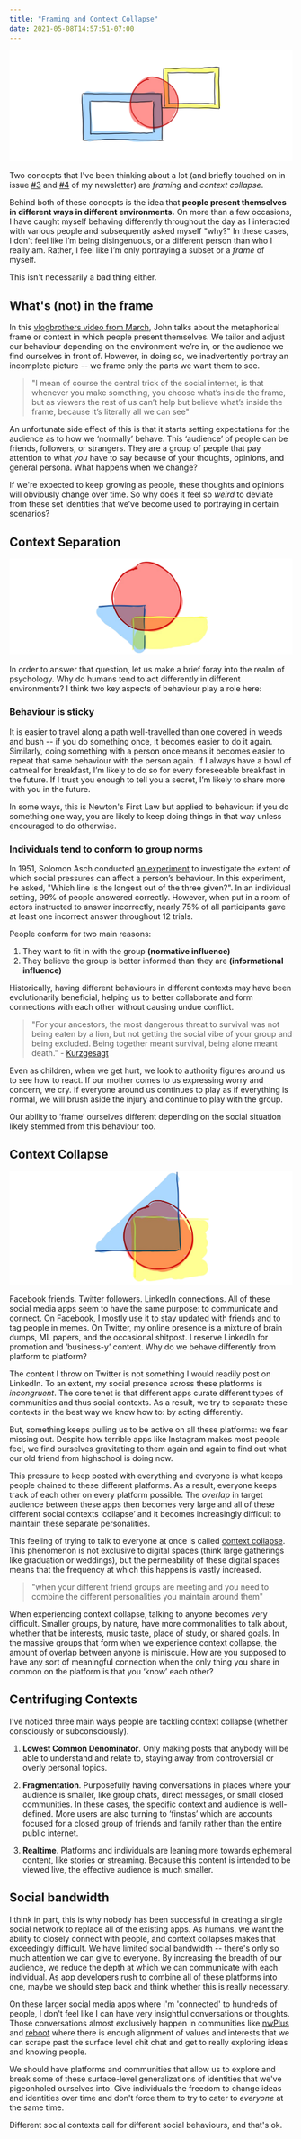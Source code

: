 ```yaml
---
title: "Framing and Context Collapse"
date: 2021-05-08T14:57:51-07:00
---
```


![Abstract illustration of a blob framed by two picture frames](images/title.png)

Two concepts that I've been thinking about a lot (and briefly touched on in issue [#3](https://buttondown.email/jacky/archive/spider-man-neurons-hearing-fractals-and-fulfilment) and [#4](https://buttondown.email/jacky/archive/sun-sneezing-infrastructure-moderation-and-why) of my newsletter) are *framing* and *context collapse*.

Behind both of these concepts is the idea that **people present themselves in different ways in different environments.** On more than a few occasions, I have caught myself behaving differently throughout the day as I interacted with various people and subsequently asked myself "why?" In these cases, I don’t feel like I’m being disingenuous, or a different person than who I really am. Rather, I feel like I’m only portraying a subset or a *frame* of myself.

This isn't necessarily a bad thing either.

## What's (not) in the frame
In this [vlogbrothers video from March](https://www.youtube.com/watch?v=ZRZuEGuU_es), John talks about the metaphorical frame or context in which people present themselves. We tailor and adjust our behaviour depending on the environment we’re in, or the audience we find ourselves in front of. However, in doing so, we inadvertently portray an incomplete picture -- we frame only the parts we want them to see.

> "I mean of course the central trick of the social internet, is that whenever you make something, you choose what’s inside the frame, but as viewers the rest of us can’t help but believe what’s inside the frame, because it’s literally all we can see"

An unfortunate side effect of this is that it starts setting expectations for the audience as to how we ‘normally’ behave. This ‘audience’ of people can be friends, followers, or strangers. They are a group of people that pay attention to what *you* have to say because of your thoughts, opinions, and general persona. What happens when we change?

If we're expected to keep growing as people, these thoughts and opinions will obviously change over time. So why does it feel so *weird* to deviate from these set identities that we’ve become used to portraying in certain scenarios?

## Context Separation
![Abstract illustration of a blob framed by two picture frames](images/context-separation.png)

In order to answer that question, let us make a brief foray into the realm of psychology. Why do humans tend to act differently in different environments? I think two key aspects of behaviour play a role here:

### Behaviour is sticky
It is easier to travel along a path well-travelled than one covered in weeds and bush -- if you do something once, it becomes easier to do it again. Similarly, doing something with a person once means it becomes easier to repeat that same behaviour with the person again. If I always have a bowl of oatmeal for breakfast, I’m likely to do so for every foreseeable breakfast in the future. If I trust you enough to tell you a secret, I’m likely to share more with you in the future.

In some ways, this is Newton's First Law but applied to behaviour: if you do something one way, you are likely to keep doing things in that way unless encouraged to do otherwise.

### Individuals tend to conform to group norms
In 1951, Solomon Asch conducted [an experiment](https://en.wikipedia.org/wiki/Asch_conformity_experiments) to investigate the extent of which social pressures can affect a person’s behaviour. In this experiment, he asked, "Which line is the longest out of the three given?". In an individual setting, 99% of people answered correctly. However, when put in a room of actors instructed to answer incorrectly, nearly 75% of all participants gave at least one incorrect answer throughout 12 trials.

People conform for two main reasons:

1. They want to fit in with the group **(normative influence)**
2. They believe the group is better informed than they are **(informational influence)**

Historically, having different behaviours in different contexts may have been evolutionarily beneficial, helping us to better collaborate and form connections with each other without causing undue conflict.

> "For your ancestors, the most dangerous threat to survival was not being eaten by a lion, but not getting the social vibe of your group and being excluded. Being together meant survival, being alone meant death." - [Kurzgesagt](https://www.youtube.com/watch?v=n3Xv_g3g-mA)

Even as children, when we get hurt, we look to authority figures around us to see how to react. If our mother comes to us expressing worry and concern, we cry. If everyone around us continues to play as if everything is normal, we will brush aside the injury and continue to play with the group.

Our ability to ‘frame’ ourselves different depending on the social situation likely stemmed from this behaviour too.

## Context Collapse
![Abstract illustration of a blob framed by two picture frames](images/context-collapse.png)

Facebook friends. Twitter followers. LinkedIn connections. All of these social media apps seem to have the same purpose: to communicate and connect. On Facebook, I mostly use it to stay updated with friends and to tag people in memes. On Twitter, my online presence is a mixture of brain dumps, ML papers, and the occasional shitpost. I reserve LinkedIn for promotion and ‘business-y’ content. Why do we behave differently from platform to platform?

The content I throw on Twitter is not something I would readily post on LinkedIn. To an extent, my social presence across these platforms is *incongruent*. The core tenet is that different apps curate different types of communities and thus social contexts. As a result, we try to separate these contexts in the best way we know how to: by acting differently.

But, something keeps pulling us to be active on all these platforms: we fear missing out. Despite how terrible apps like Instagram makes most people feel, we find ourselves gravitating to them again and again to find out what our old friend from highschool is doing now. 

This pressure to keep posted with everything and everyone is what keeps people chained to these different platforms. As a result, everyone keeps track of each other on every platform possible. The *overlap* in target audience between these apps then becomes very large and all of these different social contexts ‘collapse’ and it becomes increasingly difficult to maintain these separate personalities. 

This feeling of trying to talk to everyone at once is called [context collapse](https://www.rewire.org/context-collapse-online/). This phenomenon is not exclusive to digital spaces (think large gatherings like graduation or weddings), but the permeability of these digital spaces means that the frequency at which this happens is vastly increased.

> "when your different friend groups are meeting and you need to combine the different personalities you maintain around them"

When experiencing context collapse, talking to anyone becomes very difficult. Smaller groups, by nature, have more commonalities to talk about, whether that be interests, music taste, place of study, or shared goals. In the massive groups that form when we experience context collapse, the amount of overlap between anyone is miniscule. How are you supposed to have any sort of meaningful connection when the only thing you share in common on the platform is that you ‘know’ each other?

## Centrifuging Contexts
I've noticed three main ways people are tackling context collapse (whether consciously or subconsciously).

1. **Lowest Common Denominator**. Only making posts that anybody will be able to understand and relate to, staying away from controversial or overly personal topics.

2. **Fragmentation**. Purposefully having conversations in places where your audience is smaller, like group chats, direct messages, or small closed communities. In these cases, the specific context and audience is well-defined. More users are also turning to ‘finstas’ which are accounts focused for a closed group of friends and family rather than the entire public internet.

3. **Realtime**. Platforms and individuals are leaning more towards ephemeral content, like stories or streaming. Because this content is intended to be viewed live, the effective audience is much smaller.


## Social bandwidth
I think in part, this is why nobody has been successful in creating a single social network to replace all of the existing apps. As humans, we want the ability to closely connect with people, and context collapses makes that exceedingly difficult. We have limited social bandwidth -- there's only so much attention we can give to everyone. By increasing the breadth of our audience, we reduce the depth at which we can communicate with each individual. As app developers rush to combine all of these platforms into one, maybe we should step back and think whether this is really necessary.

On these larger social media apps where I'm 'connected' to hundreds of people, I don't feel like I can have very insightful conversations or thoughts. Those conversations almost exclusively happen in communities like [nwPlus](http://nwplus.io/) and [reboot](https://twitter.com/reboot_hq/) where there is enough alignment of values and interests that we can scrape past the surface level chit chat and get to really exploring ideas and knowing people.

We should have platforms and communities that allow us to explore and break some of these surface-level generalizations of identities that we've pigeonholed ourselves into. Give individuals the freedom to change ideas and identities over time and don't force them to try to cater to *everyone* at the same time.

Different social contexts call for different social behaviours, and that's ok.